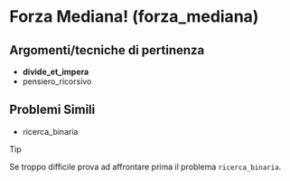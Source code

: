 # Forza Mediana! (forza_mediana)



## Argomenti/tecniche di pertinenza

 - **divide_et_impera**
 - pensiero_ricorsivo
## Problemi Simili

 - ricerca_binaria

> [!TIP]
> Se troppo difficile prova ad affrontare prima il problema `ricerca_binaria`.

